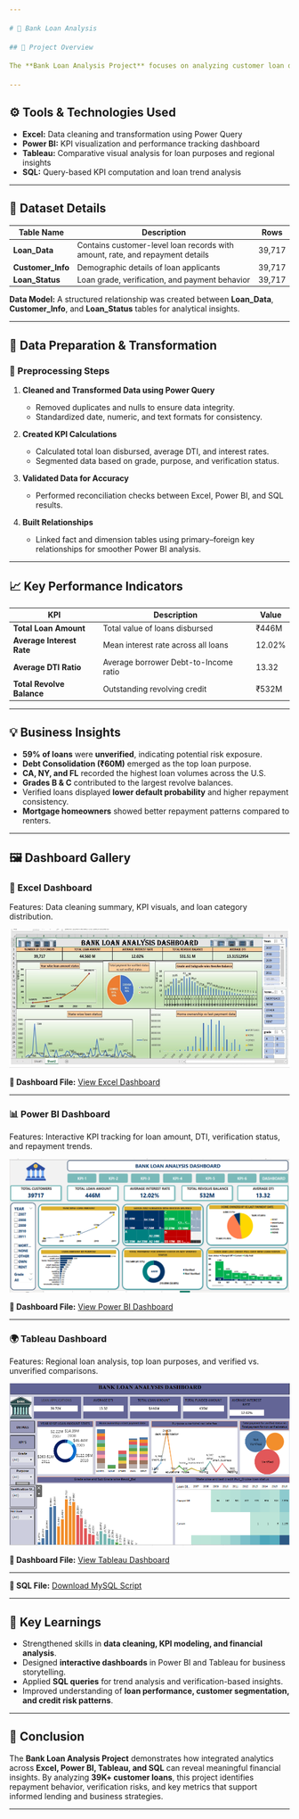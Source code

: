 ```yaml
---

# 🏦 Bank Loan Analysis

## 📘 Project Overview

The **Bank Loan Analysis Project** focuses on analyzing customer loan data to evaluate lending risks, track key financial KPIs, and identify borrower behavior patterns. Using **Excel, Power BI, Tableau, and SQL**, this project provides insights that help financial institutions make data-driven decisions and monitor portfolio performance efficiently.

---
```


## ⚙️ Tools & Technologies Used

* **Excel:** Data cleaning and transformation using Power Query
* **Power BI:** KPI visualization and performance tracking dashboard
* **Tableau:** Comparative visual analysis for loan purposes and regional insights
* **SQL:** Query-based KPI computation and loan trend analysis

---

## 🧩 Dataset Details

| Table Name        | Description                                                                   | Rows   |
| ----------------- | ----------------------------------------------------------------------------- | ------ |
| **Loan_Data**     | Contains customer-level loan records with amount, rate, and repayment details | 39,717 |
| **Customer_Info** | Demographic details of loan applicants                                        | 39,717 |
| **Loan_Status**   | Loan grade, verification, and payment behavior                                | 39,717 |

**Data Model:** A structured relationship was created between **Loan_Data**, **Customer_Info**, and **Loan_Status** tables for analytical insights.

---

## 🧹 Data Preparation & Transformation

### 🧮 Preprocessing Steps

1. **Cleaned and Transformed Data using Power Query**

   * Removed duplicates and nulls to ensure data integrity.
   * Standardized date, numeric, and text formats for consistency.

2. **Created KPI Calculations**

   * Calculated total loan disbursed, average DTI, and interest rates.
   * Segmented data based on grade, purpose, and verification status.

3. **Validated Data for Accuracy**

   * Performed reconciliation checks between Excel, Power BI, and SQL results.

4. **Built Relationships**

   * Linked fact and dimension tables using primary–foreign key relationships for smoother Power BI analysis.

---

## 📈 Key Performance Indicators

| KPI                       | Description                           | Value  |
| ------------------------- | ------------------------------------- | ------ |
| **Total Loan Amount**     | Total value of loans disbursed        | ₹446M  |
| **Average Interest Rate** | Mean interest rate across all loans   | 12.02% |
| **Average DTI Ratio**     | Average borrower Debt-to-Income ratio | 13.32  |
| **Total Revolve Balance** | Outstanding revolving credit          | ₹532M  |

---

## 💡 Business Insights

* **59% of loans** were **unverified**, indicating potential risk exposure.
* **Debt Consolidation (₹60M)** emerged as the top loan purpose.
* **CA, NY, and FL** recorded the highest loan volumes across the U.S.
* **Grades B & C** contributed to the largest revolve balances.
* Verified loans displayed **lower default probability** and higher repayment consistency.
* **Mortgage homeowners** showed better repayment patterns compared to renters.

---

## 🖼️ Dashboard Gallery

### 🧾 Excel Dashboard

Features: Data cleaning summary, KPI visuals, and loan category distribution.

![Excel Dashboard](EXCELDASHBOARD.png)

**📂 Dashboard File:** [View Excel Dashboard](EXCELDASHBOARD.png)

---

### 📊 Power BI Dashboard

Features: Interactive KPI tracking for loan amount, DTI, verification status, and repayment trends.

![Power BI Dashboard](POWERBIDASHBOARD.png)

**📂 Dashboard File:** [View Power BI Dashboard](POWERBIDASHBOARD.png)

---

### 🌍 Tableau Dashboard

Features: Regional loan analysis, top loan purposes, and verified vs. unverified comparisons.

![Tableau Dashboard](TABLEAUDASHBOARD.png)

**📂 Dashboard File:** [View Tableau Dashboard](TABLEAUDASHBOARD.png)

---

**🧾 SQL File:** [Download MySQL Script](https://github.com/Poonamgade73/Data-Analytics-Portfolio/blob/main/Bank-Loan-Analysis/SQL_PROJECT_BANK.sql)

---

## 🧠 Key Learnings

* Strengthened skills in **data cleaning, KPI modeling, and financial analysis**.
* Designed **interactive dashboards** in Power BI and Tableau for business storytelling.
* Applied **SQL queries** for trend analysis and verification-based insights.
* Improved understanding of **loan performance, customer segmentation, and credit risk patterns**.

---

## 🏁 Conclusion

The **Bank Loan Analysis Project** demonstrates how integrated analytics across **Excel, Power BI, Tableau, and SQL** can reveal meaningful financial insights.
By analyzing **39K+ customer loans**, this project identifies repayment behavior, verification risks, and key metrics that support informed lending and business strategies.

---


